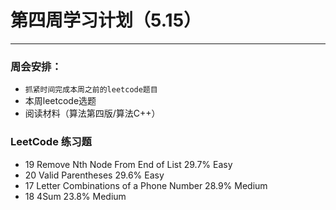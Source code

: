 # 第四周学习计划（5.15）
---
### 周会安排：
* ```抓紧时间完成本周之前的leetcode题目```
* 本周leetcode选题
* 阅读材料（算法第四版/算法C++）


### LeetCode 练习题
* 19	Remove Nth Node From End of List	29.7%		Easy
* 20	Valid Parentheses	29.6%		Easy
* 17	Letter Combinations of a Phone Number	28.9%		Medium
* 18	4Sum	23.8%		Medium
